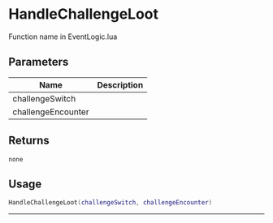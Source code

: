 # HandleChallengeLoot

Function name in EventLogic.lua

## Parameters

| Name               | Description |
| ------------------ | ----------- |
| challengeSwitch    |             |
| challengeEncounter |             |

## Returns

`none`

## Usage

```lua
HandleChallengeLoot(challengeSwitch, challengeEncounter)
```

---
